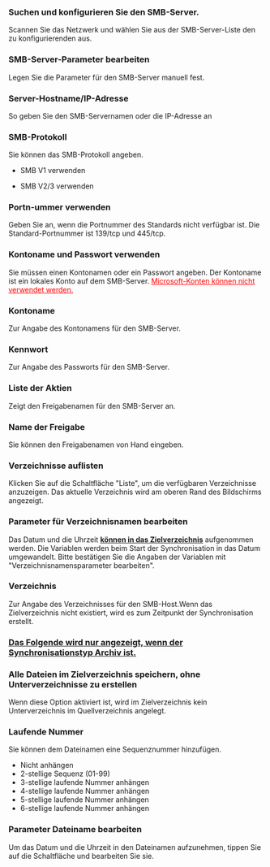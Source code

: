 ### Suchen und konfigurieren Sie den SMB-Server.

Scannen Sie das Netzwerk und wählen Sie aus der SMB-Server-Liste den zu konfigurierenden aus. 

### SMB-Server-Parameter bearbeiten

Legen Sie die Parameter für den SMB-Server manuell fest. 

### Server-Hostname/IP-Adresse

So geben Sie den SMB-Servernamen oder die IP-Adresse an 

### SMB-Protokoll

Sie können das SMB-Protokoll angeben.

- SMB V1 verwenden

- SMB V2/3 verwenden

### Portn-ummer verwenden

Geben Sie an, wenn die Portnummer des Standards nicht verfügbar ist. Die Standard-Portnummer ist 139/tcp und 445/tcp. 

### Kontoname und Passwort verwenden

Sie müssen einen Kontonamen oder ein Passwort angeben. Der Kontoname ist ein lokales Konto auf dem SMB-Server. <span style="color: red;"><u>Microsoft-Konten können nicht verwendet werden.</u></span> 

### Kontoname

Zur Angabe des Kontonamens für den SMB-Server. 

### Kennwort

Zur Angabe des Passworts für den SMB-Server. 

### Liste  der Aktien

Zeigt den Freigabenamen für den SMB-Server an.  

### Name der Freigabe

Sie können den Freigabenamen von Hand eingeben. 

### Verzeichnisse auflisten

Klicken Sie auf die Schaltfläche "Liste", um die verfügbaren Verzeichnisse anzuzeigen. Das aktuelle Verzeichnis wird am oberen Rand des Bildschirms angezeigt.

### Parameter für Verzeichnisnamen bearbeiten

Das Datum und die Uhrzeit **<u>können in das Zielverzeichnis</u>** aufgenommen werden. Die Variablen werden beim Start der Synchronisation in das Datum umgewandelt. Bitte bestätigen Sie die Angaben der Variablen mit "Verzeichnisnamensparameter bearbeiten". 

### Verzeichnis

Zur Angabe des Verzeichnisses für den SMB-Host.Wenn das Zielverzeichnis nicht existiert, wird es zum Zeitpunkt der Synchronisation erstellt.

### <u>Das Folgende wird nur angezeigt, wenn der Synchronisationstyp Archiv ist.</u>

### Alle  Dateien im Zielverzeichnis speichern, ohne Unterverzeichnisse zu erstellen

Wenn diese Option aktiviert ist, wird im Zielverzeichnis kein Unterverzeichnis im Quellverzeichnis angelegt.

### Laufende  Nummer

Sie können dem Dateinamen eine Sequenznummer hinzufügen. 

- Nicht anhängen
- 2-stellige Sequenz (01-99)
- 3-stellige laufende Nummer anhängen
- 4-stellige laufende Nummer anhängen
- 5-stellige laufende Nummer anhängen
- 6-stellige laufende Nummer anhängen

### Parameter Dateiname bearbeiten

Um das Datum und die Uhrzeit in den Dateinamen aufzunehmen, tippen Sie auf die Schaltfläche und bearbeiten Sie sie.
